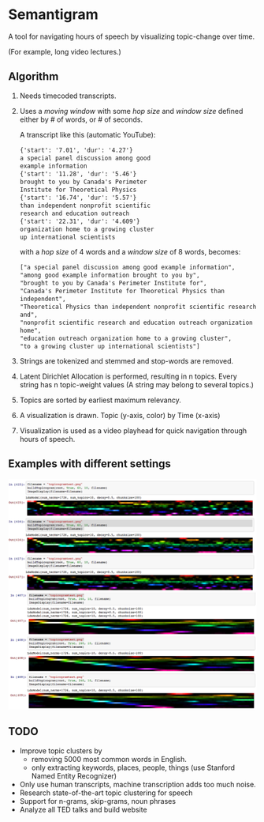 # Semantigram
A tool for navigating hours of speech by visualizing topic-change over time. 

(For example, long video lectures.)

## Algorithm

1. Needs timecoded transcripts. 
2. Uses a *moving window* with some *hop size* and *window size* defined either by # of words, or # of seconds. 
    
    A transcript like this (automatic YouTube):
    ```
    {'start': '7.01', 'dur': '4.27'}
    a special panel discussion among good
    example information
    {'start': '11.28', 'dur': '5.46'}
    brought to you by Canada's Perimeter
    Institute for Theoretical Physics
    {'start': '16.74', 'dur': '5.57'}
    than independent nonprofit scientific
    research and education outreach
    {'start': '22.31', 'dur': '4.609'}
    organization home to a growing cluster
    up international scientists
    ```
    with a *hop size* of 4 words and a *window size* of 8 words, becomes:
    ```
    ["a special panel discussion among good example information",
    "among good example information brought to you by",
    "brought to you by Canada's Perimeter Institute for",
    "Canada's Perimeter Institute for Theoretical Physics than independent",
    "Theoretical Physics than independent nonprofit scientific research and",
    "nonprofit scientific research and education outreach organization home",
    "education outreach organization home to a growing cluster",
    "to a growing cluster up international scientists"]
     ```
3. Strings are tokenized and stemmed and stop-words are removed. 
4. Latent Dirichlet Allocation is performed, resulting in n topics. Every string has n topic-weight values (A string may belong to several topics.)
5. Topics are sorted by earliest maximum relevancy. 
6. A visualization is drawn. Topic (y-axis, color) by Time (x-axis)
7. Visualization is used as a video playhead for quick navigation through hours of speech. 


## Examples with different settings 
<img src="semantigrams/sorted3_100iters.png">
<img src="semantigrams/sorted.png">

## TODO
* Improve topic clusters by 
    * removing 5000 most common words in English. 
    * only extracting keywords, places, people, things (use Stanford Named Entity Recognizer)
* Only use human transcripts, machine transcription adds too much noise.
* Research state-of-the-art topic clustering for speech
* Support for n-grams, skip-grams, noun phrases
* Analyze all TED talks and build website
